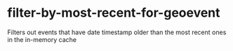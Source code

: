 # filter-by-most-recent-for-geoevent
Filters out events that have date timestamp older than the most recent ones in the in-memory cache
